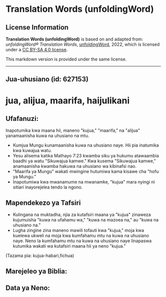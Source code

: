 # Translation Words (unfoldingWord)

## License Information

**Translation Words (unfoldingWord)** is based on and adapted from: _unfoldingWord® Translation Words_, [unfoldingWord](https://unfoldingword.org/utw), 2022, which is licensed under a [CC BY-SA 4.0 license](https://creativecommons.org/licenses/by-sa/4.0/legalcode.en).

This markdown version is provided under the same license.



--------------------------------

## Jua-uhusiano (id: 627153)

jua, alijua, maarifa, haijulikani
=================================

Ufafanuzi:
----------

Inapotumika kwa maana hii, maneno "kujua," "maarifa," na "alijua" yanamaanisha kuwa na uhusiano na mtu.

* Kumjua Mungu kunamaanisha kuwa na uhusiano naye. Hii pia inatumika kwa kuwajua watu.
* Yesu alisema katika Mathayo 7:23 kwamba siku ya hukumu atawaambia baadhi ya watu "Sikuwajua kamwe." Kwa kusema "Sikuwajua kamwe," anamaanisha kwamba hakuwa na uhusiano wa kibinafsi nao.
* "Maarifa ya Mungu" wakati mwingine hutumiwa kama kisawe cha "hofu ya Mungu."
* Inapotumiwa kwa mwanamume na mwanamke, "kujua" mara nyingi ni sitiari inayorejelea tendo la ngono.

Mapendekezo ya Tafsiri
----------------------

* Kulingana na muktadha, njia za kutafsiri maana ya "kujua" zinaweza kujumuisha "kuwa na ufahamu wa," "kuwa na mazoea na," au "kuwa na uhusiano na."
* Lugha zingine zina maneno mawili tofauti kwa "kujua," moja kwa kuelewa ukweli na moja kwa kumfahamu mtu na kuwa na uhusiano naye. Neno la kumfahamu mtu na kuwa na uhusiano naye linapaswa kutumika wakati wa kutafsiri maana hii ya neno "kujua."

(Tazama pia: kujua\-habari,fichua)

Marejeleo ya Biblia:
--------------------

Data ya Neno:
-------------


